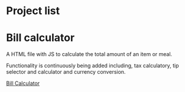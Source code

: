 # Project list

# Bill calculator
A HTML file with JS to calculate the total amount of an item or meal. 

Functionality is continuously being added including, tax calculatory, tip selector and calculator and currency conversion. 

<a href="https://aoitide.github.io/bill-calculator.html" title="Bill Calculator">Bill Calculator</a>

